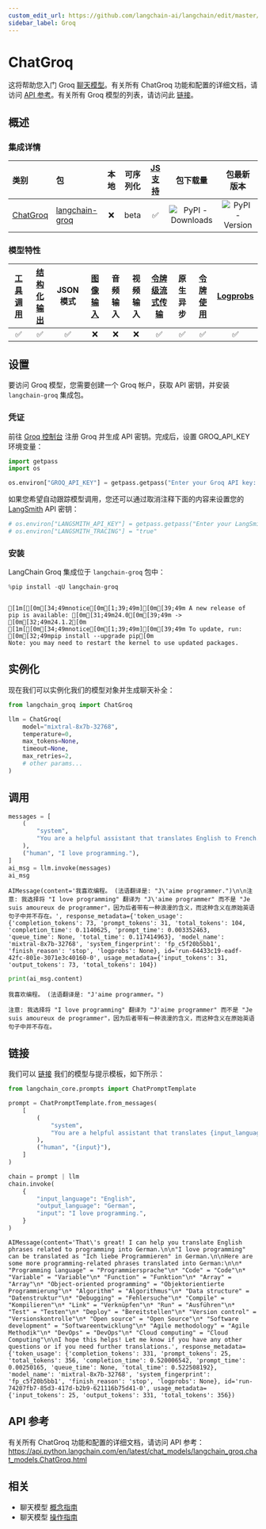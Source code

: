```yaml
---
custom_edit_url: https://github.com/langchain-ai/langchain/edit/master/docs/docs/integrations/chat/groq.ipynb
sidebar_label: Groq
---
```


# ChatGroq

这将帮助您入门 Groq [聊天模型](../../concepts.mdx#chat-models)。有关所有 ChatGroq 功能和配置的详细文档，请访问 [API 参考](https://api.python.langchain.com/en/latest/chat_models/langchain_groq.chat_models.ChatGroq.html)。有关所有 Groq 模型的列表，请访问此 [链接](https://console.groq.com/docs/models)。

## 概述

### 集成详情

| 类别 | 包 | 本地 | 可序列化 | [JS 支持](https://js.langchain.com/v0.2/docs/integrations/chat/groq) | 包下载量 | 包最新版本 |
| :--- | :--- | :---: | :---: |  :---: | :---: | :---: |
| [ChatGroq](https://api.python.langchain.com/en/latest/chat_models/langchain_groq.chat_models.ChatGroq.html) | [langchain-groq](https://api.python.langchain.com/en/latest/groq_api_reference.html) | ❌ | beta | ✅ | ![PyPI - Downloads](https://img.shields.io/pypi/dm/langchain-groq?style=flat-square&label=%20) | ![PyPI - Version](https://img.shields.io/pypi/v/langchain-groq?style=flat-square&label=%20) |

### 模型特性
| [工具调用](../../how_to/tool_calling.md) | [结构化输出](../../how_to/structured_output.md) | JSON 模式 | [图像输入](../../how_to/multimodal_inputs.md) | 音频输入 | 视频输入 | [令牌级流式传输](../../how_to/chat_streaming.md) | 原生异步 | [令牌使用](../../how_to/chat_token_usage_tracking.md) | [Logprobs](../../how_to/logprobs.md) |
| :---: | :---: | :---: | :---: |  :---: | :---: | :---: | :---: | :---: | :---: |
| ✅ | ✅ | ✅ | ❌ | ❌ | ❌ | ✅ | ✅ | ✅ | ✅ |

## 设置

要访问 Groq 模型，您需要创建一个 Groq 帐户，获取 API 密钥，并安装 `langchain-groq` 集成包。

### 凭证

前往 [Groq 控制台](https://console.groq.com/keys) 注册 Groq 并生成 API 密钥。完成后，设置 GROQ_API_KEY 环境变量：


```python
import getpass
import os

os.environ["GROQ_API_KEY"] = getpass.getpass("Enter your Groq API key: ")
```

如果您希望自动跟踪模型调用，您还可以通过取消注释下面的内容来设置您的 [LangSmith](https://docs.smith.langchain.com/) API 密钥：


```python
# os.environ["LANGSMITH_API_KEY"] = getpass.getpass("Enter your LangSmith API key: ")
# os.environ["LANGSMITH_TRACING"] = "true"
```

### 安装

LangChain Groq 集成位于 `langchain-groq` 包中：

```python
%pip install -qU langchain-groq
```
```output

[1m[[0m[34;49mnotice[0m[1;39;49m][0m[39;49m A new release of pip is available: [0m[31;49m24.0[0m[39;49m -> [0m[32;49m24.1.2[0m
[1m[[0m[34;49mnotice[0m[1;39;49m][0m[39;49m To update, run: [0m[32;49mpip install --upgrade pip[0m
Note: you may need to restart the kernel to use updated packages.
```

## 实例化

现在我们可以实例化我们的模型对象并生成聊天补全：


```python
from langchain_groq import ChatGroq

llm = ChatGroq(
    model="mixtral-8x7b-32768",
    temperature=0,
    max_tokens=None,
    timeout=None,
    max_retries=2,
    # other params...
)
```

## 调用


```python
messages = [
    (
        "system",
        "You are a helpful assistant that translates English to French. Translate the user sentence.",
    ),
    ("human", "I love programming."),
]
ai_msg = llm.invoke(messages)
ai_msg
```



```output
AIMessage(content='我喜欢编程。 (法语翻译是: "J\'aime programmer.")\n\n注意: 我选择将 "I love programming" 翻译为 "J\'aime programmer" 而不是 "Je suis amoureux de programmer"，因为后者带有一种浪漫的含义，而这种含义在原始英语句子中并不存在。', response_metadata={'token_usage': {'completion_tokens': 73, 'prompt_tokens': 31, 'total_tokens': 104, 'completion_time': 0.1140625, 'prompt_time': 0.003352463, 'queue_time': None, 'total_time': 0.117414963}, 'model_name': 'mixtral-8x7b-32768', 'system_fingerprint': 'fp_c5f20b5bb1', 'finish_reason': 'stop', 'logprobs': None}, id='run-64433c19-eadf-42fc-801e-3071e3c40160-0', usage_metadata={'input_tokens': 31, 'output_tokens': 73, 'total_tokens': 104})
```



```python
print(ai_msg.content)
```
```output
我喜欢编程。 (法语翻译是: "J'aime programmer。")

注意: 我选择将 "I love programming" 翻译为 "J'aime programmer" 而不是 "Je suis amoureux de programmer"，因为后者带有一种浪漫的含义，而这种含义在原始英语句子中并不存在。
```

## 链接

我们可以 [链接](../../how_to/sequence.md) 我们的模型与提示模板，如下所示：


```python
from langchain_core.prompts import ChatPromptTemplate

prompt = ChatPromptTemplate.from_messages(
    [
        (
            "system",
            "You are a helpful assistant that translates {input_language} to {output_language}.",
        ),
        ("human", "{input}"),
    ]
)

chain = prompt | llm
chain.invoke(
    {
        "input_language": "English",
        "output_language": "German",
        "input": "I love programming.",
    }
)
```



```output
AIMessage(content='That\'s great! I can help you translate English phrases related to programming into German.\n\n"I love programming" can be translated as "Ich liebe Programmieren" in German.\n\nHere are some more programming-related phrases translated into German:\n\n* "Programming language" = "Programmiersprache"\n* "Code" = "Code"\n* "Variable" = "Variable"\n* "Function" = "Funktion"\n* "Array" = "Array"\n* "Object-oriented programming" = "Objektorientierte Programmierung"\n* "Algorithm" = "Algorithmus"\n* "Data structure" = "Datenstruktur"\n* "Debugging" = "Fehlersuche"\n* "Compile" = "Kompilieren"\n* "Link" = "Verknüpfen"\n* "Run" = "Ausführen"\n* "Test" = "Testen"\n* "Deploy" = "Bereitstellen"\n* "Version control" = "Versionskontrolle"\n* "Open source" = "Open Source"\n* "Software development" = "Softwareentwicklung"\n* "Agile methodology" = "Agile Methodik"\n* "DevOps" = "DevOps"\n* "Cloud computing" = "Cloud Computing"\n\nI hope this helps! Let me know if you have any other questions or if you need further translations.', response_metadata={'token_usage': {'completion_tokens': 331, 'prompt_tokens': 25, 'total_tokens': 356, 'completion_time': 0.520006542, 'prompt_time': 0.00250165, 'queue_time': None, 'total_time': 0.522508192}, 'model_name': 'mixtral-8x7b-32768', 'system_fingerprint': 'fp_c5f20b5bb1', 'finish_reason': 'stop', 'logprobs': None}, id='run-74207fb7-85d3-417d-b2b9-621116b75d41-0', usage_metadata={'input_tokens': 25, 'output_tokens': 331, 'total_tokens': 356})
```

## API 参考

有关所有 ChatGroq 功能和配置的详细文档，请访问 API 参考： https://api.python.langchain.com/en/latest/chat_models/langchain_groq.chat_models.ChatGroq.html

## 相关

- 聊天模型 [概念指南](/docs/concepts/#chat-models)
- 聊天模型 [操作指南](/docs/how_to/#chat-models)